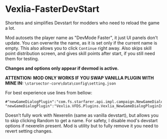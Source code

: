 # Vexlia-FasterDevStart

Shortens and simplifies Devstart for modders who need to reload the game a lot. 

Mod autosets the player name as "DevMode Faster", it just UI panels don't update. You can overwrite the name, as it is set only if the current name is empty. This also allows you to click `Continue` right away. Also skips skill point distribution screen, and gives skill points after start, if you still need them for testing. 

**Changes and options only appear if devmod is active.**

**ATTENTION: MOD ONLY WORKS IF YOU SWAP VANILLA PLUGIN WITH MINE IN:**
`\starsector-core\data\config\setting.json`

For best experience use lines from bellow:
```
#"newGameDialogPlugin":"com.fs.starfarer.api.impl.campaign.NewGameDialogPluginImpl",
"newGameDialogPlugin":"Vexlia.VFDS.Plugins.Vexlia_NewGameDialogPluginImpl",
```
Doesn’t fully work with Nexerelin (same as vanilla devstart), but allows you to skip clicking Random to get a name. For safety, I disable mod's devstart options if nexerelin present. Mod is utility but to fully remove it you need to revert setting changes.
